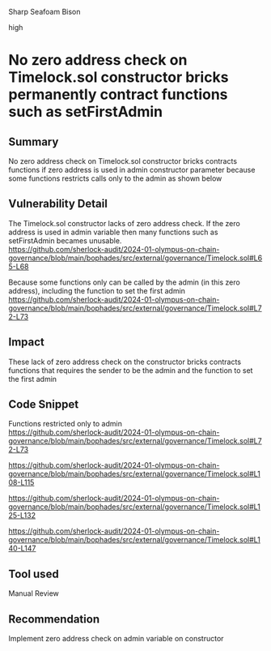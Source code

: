 Sharp Seafoam Bison

high

# No zero address check on Timelock.sol constructor bricks permanently contract functions such as setFirstAdmin

## Summary
No zero address check on Timelock.sol constructor bricks contracts functions if zero address is used in admin constructor parameter because  some functions restricts calls only to the admin as shown below  

## Vulnerability Detail
The Timelock.sol constructor lacks of zero address check.
If the zero address is used in admin variable then many functions such as setFirstAdmin becames unusable.  
https://github.com/sherlock-audit/2024-01-olympus-on-chain-governance/blob/main/bophades/src/external/governance/Timelock.sol#L65-L68  

Because some functions only can be called by the admin (in this zero address), including the function to set the first admin  
https://github.com/sherlock-audit/2024-01-olympus-on-chain-governance/blob/main/bophades/src/external/governance/Timelock.sol#L72-L73  

## Impact
These lack of zero address check on the constructor bricks contracts functions that requires the sender to be the admin and the function to set the first admin    

## Code Snippet
Functions restricted only to admin  
https://github.com/sherlock-audit/2024-01-olympus-on-chain-governance/blob/main/bophades/src/external/governance/Timelock.sol#L72-L73   

https://github.com/sherlock-audit/2024-01-olympus-on-chain-governance/blob/main/bophades/src/external/governance/Timelock.sol#L108-L115

https://github.com/sherlock-audit/2024-01-olympus-on-chain-governance/blob/main/bophades/src/external/governance/Timelock.sol#L125-L132

https://github.com/sherlock-audit/2024-01-olympus-on-chain-governance/blob/main/bophades/src/external/governance/Timelock.sol#L140-L147

## Tool used

Manual Review

## Recommendation
Implement zero address check on admin variable on constructor  
